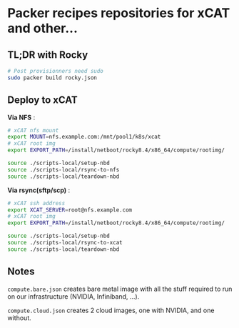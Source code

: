 # Packer recipes repositories for xCAT and other...

## TL;DR with Rocky

```sh
# Post provisionners need sudo
sudo packer build rocky.json
```

## Deploy to xCAT

**Via NFS** :

```bash
# xCAT nfs mount
export MOUNT=nfs.example.com:/mnt/pool1/k8s/xcat
# xCAT root img
export EXPORT_PATH=/install/netboot/rocky8.4/x86_64/compute/rootimg/

source ./scripts-local/setup-nbd
source ./scripts-local/rsync-to-nfs
source ./scripts-local/teardown-nbd
```

**Via rsync(sftp/scp)** :

```bash
# xCAT ssh address
export XCAT_SERVER=root@nfs.example.com
# xCAT root img
export EXPORT_PATH=/install/netboot/rocky8.4/x86_64/compute/rootimg/

source ./scripts-local/setup-nbd
source ./scripts-local/rsync-to-xcat
source ./scripts-local/teardown-nbd
```

## Notes

`compute.bare.json` creates bare metal image with all the stuff required to run on our infrastructure (NVIDIA, Infiniband, ...).

`compute.cloud.json` creates 2 cloud images, one with NVIDIA, and one without.
